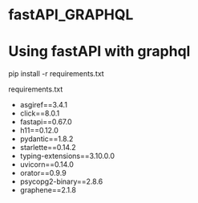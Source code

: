 # fastAPI_GRAPHQL
# Using fastAPI with graphql 
pip install -r requirements.txt

requirements.txt
- asgiref==3.4.1
- click==8.0.1
- fastapi==0.67.0
- h11==0.12.0
- pydantic==1.8.2
- starlette==0.14.2
- typing-extensions==3.10.0.0
- uvicorn==0.14.0
- orator==0.9.9
- psycopg2-binary==2.8.6
- graphene==2.1.8
